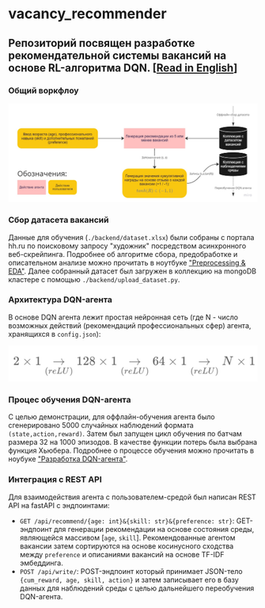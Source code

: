 # vacancy_recommender
Репозиторий посвящен разработке рекомендательной системы вакансий на основе RL-алгоритма DQN.
[[Read in English](https://github.com/turkunov/vacancy_recommender/blob/main/README_en.md)]
---
### Общий воркфлоу

![img.png](research/workflow.jpg)

### Сбор датасета вакансий
Данные для обучения (`./backend/dataset.xlsx`) были собраны с портала hh.ru по поисковому запросу "художник" посредством асинхронного веб-скрейпинга. Подробнее об алгоритме сбора, предобработке и описательном анализе можно прочитать в ноутбуке ["Preprocessing & EDA"](https://github.com/turkunov/vacancy_recommender/blob/main/research/preprocessing_eda.ipynb). Далее собранный датасет был загружен в коллекцию на mongoDB кластере с помощью `./backend/upload_dataset.py`.

### Архитектура DQN-агента
В основе DQN агента лежит простая нейронная сеть (где N - число возможных действий (рекомендаций профессиональных сфер) агента, хранящихся в `config.json`): 

![img.png](research/dqn_net.png)

### Процес обучения DQN-агента
С целью демонстрации, для оффлайн-обучения агента было сгенерировано 5000 случайных наблюдений формата `(state,action,reward)`. Затем был запущен цикл обучения по батчам размера 32 на 1000 эпизодов. В качестве функции потерь была выбрана функция Хьюбера. Подробнее о процессе обучения можно прочитать в ноубуке ["Разработка DQN-агента"](https://github.com/turkunov/vacancy_recommender/blob/main/research/dqn_agent.ipynb).

### Интеграция с REST API
Для взаимодействия агента с пользователем-средой был написан REST API на fastAPI с эндпоинтами:
* `GET /api/recommend/{age: int}&{skill: str}&{preference: str}`: GET-эндпоинт для генерации рекомендации на основе состояния среды, являющейся массивом [`age`, `skill`]. Рекомендованные агентом вакансии затем сортируются на основе косинусного сходства между `preference` и описаниями вакансий на основе TF-IDF эмбеддинга.
* `POST /api/write/`: POST-эндпоинт который принимает JSON-тело `{cum_reward, age, skill, action}` и затем записывает его в базу данных для наблюдений среды с целью дальнейшего переобучения DQN-агента.
